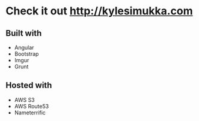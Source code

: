 # Check it out http://kylesimukka.com

## Built with
* Angular
* Bootstrap
* Imgur
* Grunt

## Hosted with
* AWS S3
* AWS Route53
* Nameterrific 
